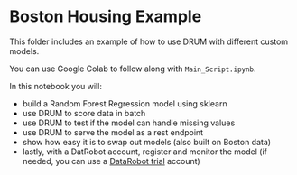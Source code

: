 # Boston Housing Example

This folder includes an example of how to use DRUM with different custom models.

You can use Google Colab to follow along with `Main_Script.ipynb`.

In this notebook you will:

* build a Random Forest Regression model using sklearn
* use DRUM to score data in batch
* use DRUM to test if the model can handle missing values
* use DRUM to serve the model as a rest endpoint
* show how easy it is to swap out models (also built on Boston data)
* lastly, with a DatRobot account, register and monitor the model (if needed, you can use a [DataRobot trial](https://www.datarobot.com/trial/) account)
